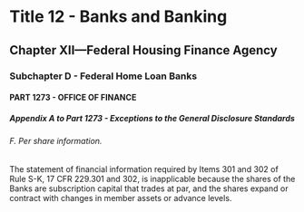 
# Title 12 - Banks and Banking
## Chapter XII—Federal Housing Finance Agency
### Subchapter D - Federal Home Loan Banks
#### PART 1273 - OFFICE OF FINANCE
##### Appendix A to Part 1273 - Exceptions to the General Disclosure Standards
###### F. Per share information.

The statement of financial information required by Items 301 and 302 of Rule S-K, 17 CFR 229.301 and 302, is inapplicable because the shares of the Banks are subscription capital that trades at par, and the shares expand or contract with changes in member assets or advance levels.
